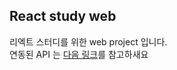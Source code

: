 ## React study web
리엑트 스터디를 위한 web project 입니다. <br />
연동된 API 는 [다음 링크](https://github.com/AkkeSun/react-study-api)를 참고하새요